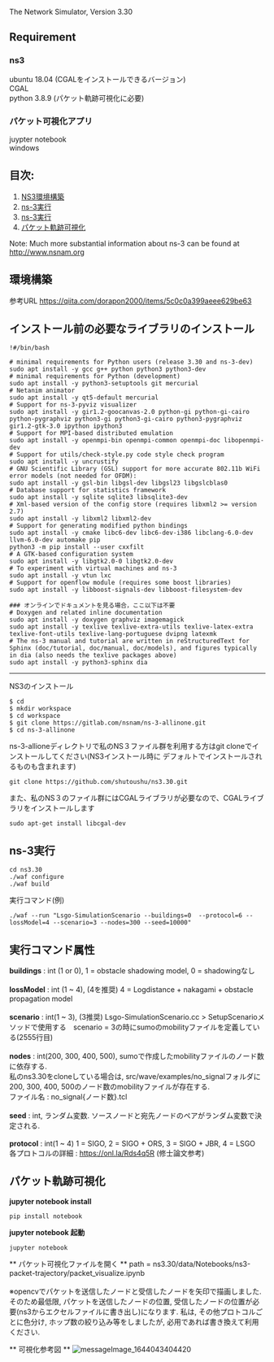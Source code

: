 
The Network Simulator, Version 3.30

## Requirement 
### ns3
ubuntu 18.04 (CGALをインストールできるバージョン)      
CGAL   
python 3.8.9 (パケット軌跡可視化に必要)  
### パケット可視化アプリ
juypter notebook  
windows  
 

## 目次:

1) [NS3環境構築](#環境構築)
2) [ns-3実行](#ns-3実行)
3) [ns-3実行](#実行コマンド属性)
4) [パケット軌跡可視化](#パケット軌跡可視化)

Note:  Much more substantial information about ns-3 can be found at
http://www.nsnam.org

## 環境構築

参考URL
https://qiita.com/dorapon2000/items/5c0c0a399aeee629be63

インストール前の必要なライブラリのインストール
-------------------------------------------------------------------
```
!#/bin/bash

# minimal requirements for Python users (release 3.30 and ns-3-dev)
sudo apt install -y gcc g++ python python3 python3-dev
# minimal requirements for Python (development)
sudo apt install -y python3-setuptools git mercurial
# Netanim animator
sudo apt install -y qt5-default mercurial
# Support for ns-3-pyviz visualizer
sudo apt install -y gir1.2-goocanvas-2.0 python-gi python-gi-cairo python-pygraphviz python3-gi python3-gi-cairo python3-pygraphviz gir1.2-gtk-3.0 ipython ipython3  
# Support for MPI-based distributed emulation
sudo apt install -y openmpi-bin openmpi-common openmpi-doc libopenmpi-dev
# Support for utils/check-style.py code style check program
sudo apt install -y uncrustify
# GNU Scientific Library (GSL) support for more accurate 802.11b WiFi error models (not needed for OFDM):
sudo apt install -y gsl-bin libgsl-dev libgsl23 libgslcblas0
# Database support for statistics framework
sudo apt install -y sqlite sqlite3 libsqlite3-dev
# Xml-based version of the config store (requires libxml2 >= version 2.7)
sudo apt install -y libxml2 libxml2-dev
# Support for generating modified python bindings
sudo apt install -y cmake libc6-dev libc6-dev-i386 libclang-6.0-dev llvm-6.0-dev automake pip
python3 -m pip install --user cxxfilt
# A GTK-based configuration system
sudo apt install -y libgtk2.0-0 libgtk2.0-dev
# To experiment with virtual machines and ns-3
sudo apt install -y vtun lxc
# Support for openflow module (requires some boost libraries)
sudo apt install -y libboost-signals-dev libboost-filesystem-dev

### オンラインでドキュメントを見る場合，ここ以下は不要
# Doxygen and related inline documentation
sudo apt install -y doxygen graphviz imagemagick
sudo apt install -y texlive texlive-extra-utils texlive-latex-extra texlive-font-utils texlive-lang-portuguese dvipng latexmk
# The ns-3 manual and tutorial are written in reStructuredText for Sphinx (doc/tutorial, doc/manual, doc/models), and figures typically in dia (also needs the texlive packages above)
sudo apt install -y python3-sphinx dia
```
---------------------------------------------------------------------------------------------

NS3のインストール 
```
$ cd  
$ mkdir workspace  
$ cd workspace  
$ git clone https://gitlab.com/nsnam/ns-3-allinone.git  
$ cd ns-3-allinone 
```

ns-3-allioneディレクトリで私のNS３ファイル群を利用する方はgit cloneでインストールしてください(NS3インストール時に
デフォルトでインストールされるものも含まれます)  
```
git clone https://github.com/shutoushu/ns3.30.git  
```

また、私のNS３のファイル群にはCGALライブラリが必要なので、CGALライブラリをインストールします  
```
sudo apt-get install libcgal-dev  
```




## ns-3実行
```
cd ns3.30
./waf configure  
./waf build  
```

実行コマンド(例)  
```
./waf --run "Lsgo-SimulationScenario --buildings=0  --protocol=6 --lossModel=4 --scenario=3 --nodes=300 --seed=10000" 
```

## 実行コマンド属性
**buildings** : int (1 or 0),   1 = obstacle shadowing model, 0 = shadowingなし  <br>
<br>
**lossModel** : int (1 ~ 4),   (4を推奨)     4 = Logdistance + nakagami + obstacle propagation model  <br>
<br>
**scenario** : int(1 ~ 3), (3推奨)   Lsgo-SimulationScenario.cc  > SetupScenarioメソッドで使用する　scenario = 3の時にsumoのmobilityファイルを定義している(2555行目)  <br>
<br>
**nodes** : int(200, 300, 400, 500), sumoで作成したmobilityファイルのノード数に依存する.  <br>
私のns3.30をcloneしている場合は, src/wave/examples/no_signalフォルダに200, 300, 400, 500のノード数のmobilityファイルが存在する.   
ファイル名 : no_signal{ノード数}.tcl    
<br>
**seed** : int, ランダム変数. ソースノードと宛先ノードのペアがランダム変数で決定される.  <br>
<br>
**protocol** : int(1 ~ 4)  1 = SIGO, 2 = SIGO + ORS, 3 = SIGO + JBR, 4 = LSGO  <br>
各プロトコルの詳細 : https://onl.la/Rds4q5R (修士論文参考)

## パケット軌跡可視化
**jupyter notebook install**
```
pip install notebook
```
**jupyter notebook 起動**
```
jupyter notebook
```

** パケット可視化ファイルを開く **
path = ns3.30/data/Notebooks/ns3-packet-trajectory/packet_visualize.ipynb <br>
<br>
※opencvでパケットを送信したノードと受信したノードを矢印で描画しました. そのため最低限, パケットを送信したノードの位置, 受信したノードの位置が必要(ns3からエクセルファイルに書き出し)になります. 私は, その他プロトコルごとに色分け, ホップ数の絞り込み等をしましたが, 必用であれば書き換えて利用ください. 

** 可視化参考図 **
![messageImage_1644043404420](https://user-images.githubusercontent.com/56241683/152631779-7924de23-06a7-42d8-8f06-f13c9bdbef47.jpg)









